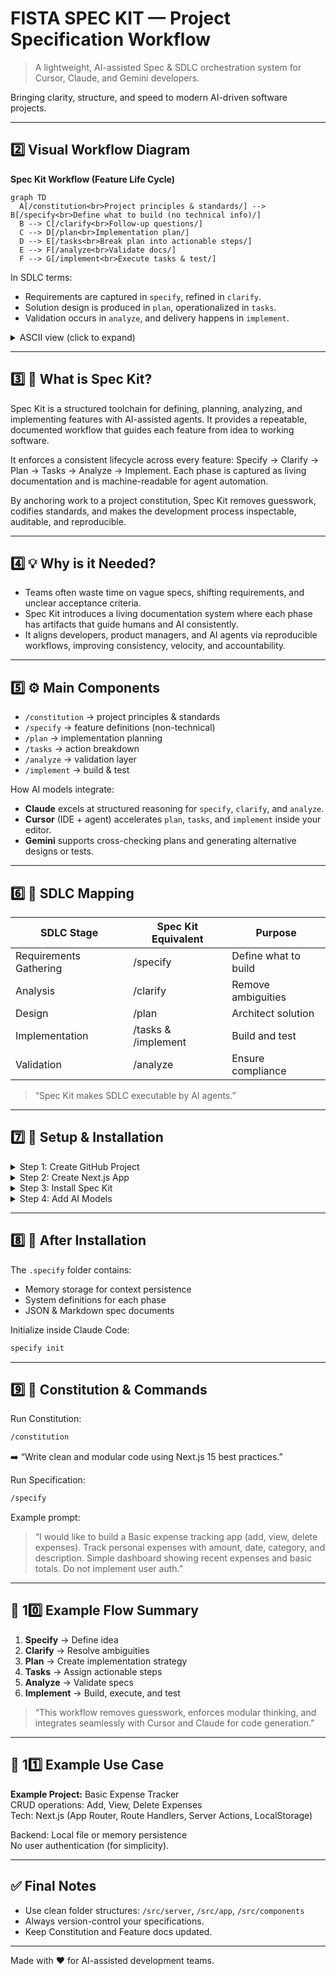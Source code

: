 # FISTA SPEC KIT — Project Specification Workflow
> A lightweight, AI-assisted Spec & SDLC orchestration system for Cursor, Claude, and Gemini developers.

Bringing clarity, structure, and speed to modern AI-driven software projects.

---

## 2️⃣ Visual Workflow Diagram

**Spec Kit Workflow (Feature Life Cycle)**

```mermaid
graph TD
  A[/constitution<br>Project principles & standards/] --> B[/specify<br>Define what to build (no technical info)/]
  B --> C[/clarify<br>Follow-up questions/]
  C --> D[/plan<br>Implementation plan/]
  D --> E[/tasks<br>Break plan into actionable steps/]
  E --> F[/analyze<br>Validate docs/]
  F --> G[/implement<br>Execute tasks & test/]
```

In SDLC terms:
- Requirements are captured in `specify`, refined in `clarify`.
- Solution design is produced in `plan`, operationalized in `tasks`.
- Validation occurs in `analyze`, and delivery happens in `implement`.

<details>
<summary>ASCII view (click to expand)</summary>

```
┌─────────────┐    ┌─────────┐    ┌────────┐    ┌────────┐    ┌────────┐    ┌─────────┐    ┌────────────┐
│ constitution│ -> │ specify │ -> │ clarify│ -> │ plan   │ -> │ tasks  │ -> │ analyze │ -> │ implement  │
│ Principles  │    │ What    │    │ Remove │    │ How    │    │ Actions│    │ Validate│    │ Build/Test │
└─────────────┘    └─────────┘    └────────┘    └────────┘    └────────┘    └─────────┘    └────────────┘
```

</details>

---

## 3️⃣ 📘 What is Spec Kit?

Spec Kit is a structured toolchain for defining, planning, analyzing, and implementing features with AI-assisted agents. It provides a repeatable, documented workflow that guides each feature from idea to working software.

It enforces a consistent lifecycle across every feature: Specify → Clarify → Plan → Tasks → Analyze → Implement. Each phase is captured as living documentation and is machine-readable for agent automation.

By anchoring work to a project constitution, Spec Kit removes guesswork, codifies standards, and makes the development process inspectable, auditable, and reproducible.

---

## 4️⃣ 💡 Why is it Needed?

- Teams often waste time on vague specs, shifting requirements, and unclear acceptance criteria.
- Spec Kit introduces a living documentation system where each phase has artifacts that guide humans and AI consistently.
- It aligns developers, product managers, and AI agents via reproducible workflows, improving consistency, velocity, and accountability.

---

## 5️⃣ ⚙️ Main Components

- `/constitution` → project principles & standards
- `/specify` → feature definitions (non-technical)
- `/plan` → implementation planning
- `/tasks` → action breakdown
- `/analyze` → validation layer
- `/implement` → build & test

How AI models integrate:
- **Claude** excels at structured reasoning for `specify`, `clarify`, and `analyze`.
- **Cursor** (IDE + agent) accelerates `plan`, `tasks`, and `implement` inside your editor.
- **Gemini** supports cross-checking plans and generating alternative designs or tests.

---

## 6️⃣ 🧱 SDLC Mapping

| SDLC Stage | Spec Kit Equivalent | Purpose |
|-------------|--------------------|----------|
| Requirements Gathering | /specify | Define what to build |
| Analysis | /clarify | Remove ambiguities |
| Design | /plan | Architect solution |
| Implementation | /tasks & /implement | Build and test |
| Validation | /analyze | Ensure compliance |

> “Spec Kit makes SDLC executable by AI agents.”

---

## 7️⃣ 🧩 Setup & Installation

<details>
<summary>Step 1: Create GitHub Project</summary>

```bash
git init
gh repo create fista-spec-kit --public
git clone https://github.com/fistasolutions/fista-spec-kit.git
```

</details>

<details>
<summary>Step 2: Create Next.js App</summary>

```bash
npx create-next-app@latest .
npm run dev
```

</details>

<details>
<summary>Step 3: Install Spec Kit</summary>

```bash
uvx --from git+https://github.com/fistasolutions/fista-spec-kit.git \
  specify init .
```

</details>

<details>
<summary>Step 4: Add AI Models</summary>

**Paid Models**
- Cursor → `https://github.com/openai/codex`
- Claude → `https://docs.claude.com/en/docs/claude-code/setup`

**Free Models**
- Gemini → `https://github.com/google-gemini/gemini-cli`
- Qwen → [Add official repo link once available]

Select “All Yes” when prompted.

</details>

---

## 8️⃣ 🧠 After Installation

The `.specify` folder contains:
- Memory storage for context persistence
- System definitions for each phase
- JSON & Markdown spec documents

Initialize inside Claude Code:

```bash
specify init
```

---

## 9️⃣ 🧩 Constitution & Commands

Run Constitution:

```bash
/constitution
```

➡️ “Write clean and modular code using Next.js 15 best practices.”

Run Specification:

```bash
/specify
```

Example prompt:

> “I would like to build a Basic expense tracking app (add, view, delete expenses). Track personal expenses with amount, date, category, and description. Simple dashboard showing recent expenses and basic totals. Do not implement user auth.”

---

## 🔄 10️⃣ Example Flow Summary

1. **Specify** → Define idea
2. **Clarify** → Resolve ambiguities
3. **Plan** → Create implementation strategy
4. **Tasks** → Assign actionable steps
5. **Analyze** → Validate specs
6. **Implement** → Build, execute, and test

> “This workflow removes guesswork, enforces modular thinking, and integrates seamlessly with Cursor and Claude for code generation.”

---

## 🧩 11️⃣ Example Use Case

**Example Project:** Basic Expense Tracker  
CRUD operations: Add, View, Delete Expenses  
Tech: Next.js (App Router, Route Handlers, Server Actions, LocalStorage)

Backend: Local file or memory persistence  
No user authentication (for simplicity).

---

## ✅ Final Notes

- Use clean folder structures: `/src/server`, `/src/app`, `/src/components`
- Always version-control your specifications.
- Keep Constitution and Feature docs updated.

---

Made with ❤️ for AI-assisted development teams.


